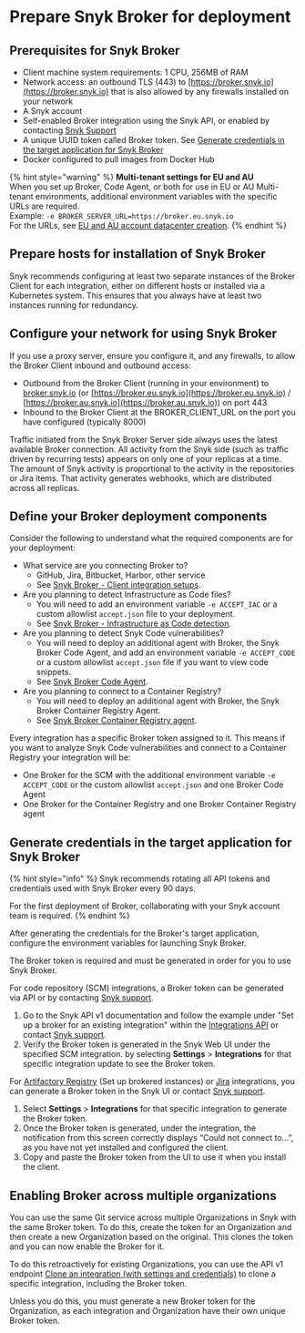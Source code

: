 # Prepare Snyk Broker for deployment

## Prerequisites for Snyk Broker

* Client machine system requirements: 1 CPU, 256MB of RAM
* Network access: an outbound TLS (443) to [https://broker.snyk.io](https://broker.snyk.io) that is also allowed by any firewalls installed on your network
* A Snyk account
* Self-enabled Broker integration using the Snyk API, or enabled by contacting [Snyk Support](https://support.snyk.io/hc/en-us)
* A unique UUID token called Broker token. See [Generate credentials in the target application for Snyk Broker](prepare-snyk-broker-for-deployment.md#generate-credentials-in-the-target-application-for-snyk-broker)
* Docker configured to pull images from Docker Hub

{% hint style="warning" %}
**Multi-tenant settings for EU and AU**\
When you set up Broker, Code Agent, or both for use in EU or AU Multi-tenant environments, additional environment variables with the specific URLs are required.\
Example:  `-e BROKER_SERVER_URL=https://broker.eu.snyk.io`\
For the URLs, see [EU and AU account datacenter creation](https://docs.snyk.io/snyk-processes/data-residency-at-snyk#eu-and-au-datacenter-account-creation).
{% endhint %}

## Prepare hosts for installation of Snyk Broker

Snyk recommends configuring at least two separate instances of the Broker Client for each integration, either on different hosts or installed via a Kubernetes system. This ensures that you always have at least two instances running for redundancy.

## Configure your network for using Snyk Broker

If you use a proxy server, ensure you configure it, and any firewalls, to allow the Broker Client inbound and outbound access:

* Outbound from the Broker Client (running in your environment) to [broker.snyk.io](https://broker.snyk.io) (or [https://broker.eu.snyk.io](https://broker.eu.snyk.io) / [https://broker.au.snyk.io](https://broker.au.snyk.io)) on port 443
* Inbound to the Broker Client at the BROKER\_CLIENT\_URL on the port you have configured (typically 8000)

Traffic initiated from the Snyk Broker Server side always uses the latest available Broker connection. All activity from the Snyk side (such as traffic driven by recurring tests) appears on only one of your replicas at a time. The amount of Snyk activity is proportional to the activity in the repositories or Jira items. That activity generates webhooks, which are distributed across all replicas.

## **Define your Broker deployment components**

Consider the following to understand what the required components are for your deployment:

* What service are you connecting Broker to?
  * GitHub, Jira, Bitbucket, Harbor, other service
  * See [Snyk Broker - Client integration setups](../snyk-broker-set-up-examples/).
* Are you planning to detect Infrastructure as Code files?
  * You will need to add an environment variable `-e ACCEPT_IAC` or a custom allowlist `accept.json` file to your deployment.
  * See [Snyk Broker - Infrastructure as Code detection](../snyk-broker-infrastructure-as-code-detection/).
* Are you planning to detect Snyk Code vulnerabilities?
  * You will need to deploy an additional agent with Broker, the Snyk Broker Code Agent, and add an environment variable `-e ACCEPT_CODE` or a custom allowlist `accept.json` file if you want to view code snippets.
  * See [Snyk Broker Code Agent](../snyk-broker-code-agent/).
* Are you planning to connect to a Container Registry?
  * You will need to deploy an additional agent with Broker, the Snyk Broker Container Registry Agent.
  * See [Snyk Broker Container Registry agent](../snyk-broker-container-registry-agent/).

Every integration has a specific Broker token assigned to it. This means if you want to analyze Snyk Code vulnerabilities and connect to a Container Registry your integration will be:

* One Broker for the SCM with the additional environment variable `-e ACCEPT_CODE` or the custom allowlist `accept.json` and one Broker Code Agent
* One Broker for the Container Registry and one Broker Container Registry agent

## Generate credentials in the target application for Snyk Broker

{% hint style="info" %}
Snyk recommends rotating all API tokens and credentials used with Snyk Broker every 90 days.

For the first deployment of Broker, collaborating with your Snyk account team is required.
{% endhint %}

After generating the credentials for the Broker's target application, configure the environment variables for launching Snyk Broker.

The Broker token is required and must be generated in order for you to use Snyk Broker.

For code repository (SCM) integrations, a Broker token can be generated via API or by contacting [Snyk support](https://support.snyk.io/hc/en-us/requests/new).

1. Go to the Snyk API v1 documentation and follow the example under "Set up a broker for an existing integration" within the [Integrations API](https://snyk.docs.apiary.io/#reference/integrations/integration/update-existing-integration) or contact [Snyk support](https://support.snyk.io/hc/en-us/requests/new).
2. Verify the Broker token is generated in the Snyk Web UI under the specified SCM integration. by selecting **Settings** > **Integrations** for that specific integration update to see the Broker token.

For [Artifactory Registry](../../../integrations/private-registry-integrations/artifactory-repository-setup.md) (Set up brokered instances) or [Jira](../snyk-broker-set-up-examples/setup-broker-with-jira.md) integrations, you can generate a Broker token in the Snyk UI or contact [Snyk support](https://support.snyk.io/hc/en-us/requests/new).

1. Select **Settings** > **Integrations** for that specific integration to generate the Broker token.
2. Once the Broker token is generated, under the integration, the notification from this screen correctly displays “Could not connect to…”, as you have not yet installed and configured the client.
3. Copy and paste the Broker token from the UI to use it when you install the client.

## Enabling Broker across multiple organizations

You can use the same Git service across multiple Organizations in Snyk with the same Broker token. To do this, create the token for an Organization and then create a new Organization based on the original. This clones the token and you can now enable the Broker for it.

To do this retroactively for existing Organizations, you can use the API v1 endpoint [Clone an integration (with settings and credentials)](https://snyk.docs.apiary.io/#reference/integrations/integration-cloning) to clone a specific integration, including the Broker token.&#x20;

Unless you do this, you must generate a new Broker token for the Organization, as each integration and Organization have their own unique Broker token.
